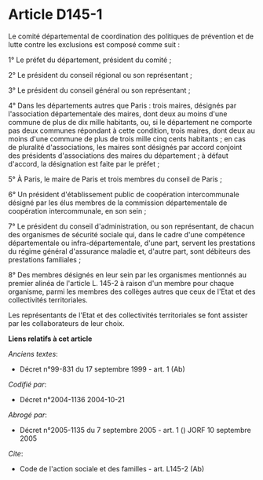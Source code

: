 # Article D145-1

Le comité départemental de coordination des politiques de prévention et de lutte contre les exclusions est composé comme
suit :

1° Le préfet du département, président du comité ;

2° Le président du conseil régional ou son représentant ;

3° Le président du conseil général ou son représentant ;

4° Dans les départements autres que Paris : trois maires, désignés par l'association départementale des maires, dont deux au
moins d'une commune de plus de dix mille habitants, ou, si le département ne comporte pas deux communes répondant à cette
condition, trois maires, dont deux au moins d'une commune de plus de trois mille cinq cents habitants ; en cas de pluralité
d'associations, les maires sont désignés par accord conjoint des présidents d'associations des maires du département ; à
défaut d'accord, la désignation est faite par le préfet ;

5° À Paris, le maire de Paris et trois membres du conseil de Paris ;

6° Un président d'établissement public de coopération intercommunale désigné par les élus membres de la commission
départementale de coopération intercommunale, en son sein ;

7° Le président du conseil d'administration, ou son représentant, de chacun des organismes de sécurité sociale qui, dans le
cadre d'une compétence départementale ou infra-départementale, d'une part, servent les prestations du régime général
d'assurance maladie et, d'autre part, sont débiteurs des prestations familiales ;

8° Des membres désignés en leur sein par les organismes mentionnés au premier alinéa de l'article L. 145-2 à raison d'un
membre pour chaque organisme, parmi les membres des collèges autres que ceux de l'Etat et des collectivités territoriales.

Les représentants de l'Etat et des collectivités territoriales se font assister par les collaborateurs de leur choix.

**Liens relatifs à cet article**

_Anciens textes_:

  - Décret n°99-831 du 17 septembre 1999 - art. 1 (Ab)

_Codifié par_:

  - Décret n°2004-1136 2004-10-21

_Abrogé par_:

  - Décret n°2005-1135 du 7 septembre 2005 - art. 1 () JORF 10 septembre 2005

_Cite_:

  - Code de l'action sociale et des familles - art. L145-2 (Ab)
